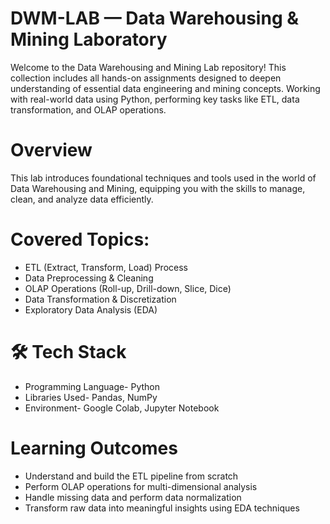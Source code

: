 # DWM-LAB — Data Warehousing & Mining Laboratory  

Welcome to the Data Warehousing and Mining Lab repository! This collection includes all hands-on assignments designed to deepen understanding of essential data engineering and mining concepts. Working with real-world data using Python, performing key tasks like ETL, data transformation, and OLAP operations.

# Overview  

This lab introduces foundational techniques and tools used in the world of Data Warehousing and Mining, equipping you with the skills to manage, clean, and analyze data efficiently.

# Covered Topics:
* ETL (Extract, Transform, Load) Process
* Data Preprocessing & Cleaning
* OLAP Operations (Roll-up, Drill-down, Slice, Dice)
* Data Transformation & Discretization
* Exploratory Data Analysis (EDA)

# 🛠️ Tech Stack

* Programming Language-	Python
* Libraries Used-	Pandas, NumPy
* Environment-	Google Colab, Jupyter Notebook

# Learning Outcomes  
* Understand and build the ETL pipeline from scratch
* Perform OLAP operations for multi-dimensional analysis
* Handle missing data and perform data normalization
* Transform raw data into meaningful insights using EDA techniques
